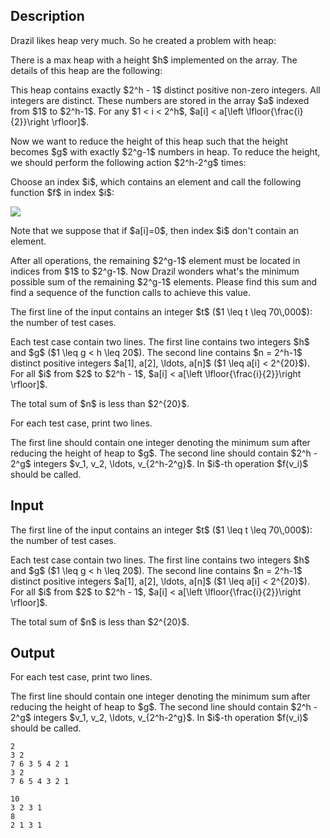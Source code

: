 ## Description

<div><p>Drazil likes heap very much. So he created a problem with heap:</p><p>There is a max heap with a height $h$ implemented on the array. The details of this heap are the following:</p><p>This heap contains exactly $2^h - 1$ <span class="tex-font-style-bf">distinct</span> positive non-zero integers. All integers are distinct. These numbers are stored in the array $a$ indexed from $1$ to $2^h-1$. For any $1 &lt; i &lt; 2^h$, $a[i] &lt; a[\left \lfloor{\frac{i}{2}}\right \rfloor]$.</p><p>Now we want to reduce the height of this heap such that the height becomes $g$ with exactly $2^g-1$ numbers in heap. To reduce the height, we should perform the following action $2^h-2^g$ times:</p><p>Choose an index $i$, which contains an element and call the following function $f$ in index $i$:</p><p><img class="tex-graphics" src="file://EO40cLQ9.png" style="max-width: 100.0%;max-height: 100.0%;"></p><p>Note that we suppose that if $a[i]=0$, then index $i$ don't contain an element.</p><p>After all operations, the remaining $2^g-1$ element must be located in indices from $1$ to $2^g-1$. Now Drazil wonders what's the minimum possible sum of the remaining $2^g-1$ elements. Please find this sum and find a sequence of the function calls to achieve this value.</p></div><div class="input-specification"><p>The first line of the input contains an integer $t$ ($1 \leq t \leq 70\,000$): the number of test cases.</p><p>Each test case contain two lines. The first line contains two integers $h$ and $g$ ($1 \leq g &lt; h \leq 20$). The second line contains $n = 2^h-1$ <span class="tex-font-style-bf">distinct</span> positive integers $a[1], a[2], \ldots, a[n]$ ($1 \leq a[i] &lt; 2^{20}$). For all $i$ from $2$ to $2^h - 1$, $a[i] &lt; a[\left \lfloor{\frac{i}{2}}\right \rfloor]$.</p><p>The total sum of $n$ is less than $2^{20}$.</p></div><div class="output-specification"><p>For each test case, print two lines.</p><p>The first line should contain one integer denoting the minimum sum after reducing the height of heap to $g$. The second line should contain $2^h - 2^g$ integers $v_1, v_2, \ldots, v_{2^h-2^g}$. In $i$-th operation $f(v_i)$ should be called.</p></div>

## Input

<p>The first line of the input contains an integer $t$ ($1 \leq t \leq 70\,000$): the number of test cases.</p><p>Each test case contain two lines. The first line contains two integers $h$ and $g$ ($1 \leq g &lt; h \leq 20$). The second line contains $n = 2^h-1$ <span class="tex-font-style-bf">distinct</span> positive integers $a[1], a[2], \ldots, a[n]$ ($1 \leq a[i] &lt; 2^{20}$). For all $i$ from $2$ to $2^h - 1$, $a[i] &lt; a[\left \lfloor{\frac{i}{2}}\right \rfloor]$.</p><p>The total sum of $n$ is less than $2^{20}$.</p>

## Output

<p>For each test case, print two lines.</p><p>The first line should contain one integer denoting the minimum sum after reducing the height of heap to $g$. The second line should contain $2^h - 2^g$ integers $v_1, v_2, \ldots, v_{2^h-2^g}$. In $i$-th operation $f(v_i)$ should be called.</p>





```input1
2
3 2
7 6 3 5 4 2 1
3 2
7 6 5 4 3 2 1
```




```output1
10
3 2 3 1
8
2 1 3 1
```


